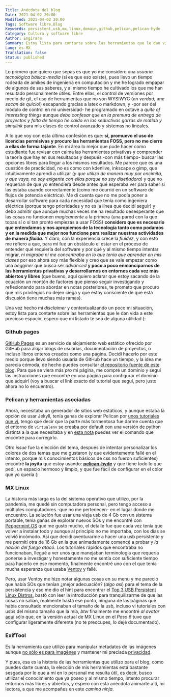 ```yaml
---
Title: Anécdota del blog
Date: 2021-04-02 20:00
Modified: 2021-04-02 20:00
Tags: Software libre,Blog
Keywords: persistent,usb,mx,linux,domain,github,pelican,pelican-hyde
Category: Cultura y software libre
Author: Engirare
Summary: Estoy lista para contarte sobre las herramientas que le dan vida a este precioso espacio, espero que mi listado te sea de alguna utilidad (:
Lang: es-MX
Translation: false
Status: published
---
```

Lo primero que quiero que sepas es que yo me considero una _usuaria tecnológica básica-media_ (si es que eso existe), pues llevo un tiempo rodeada de amikes de ingeniería en computación y me he logrado empapar de algunos de sus saberes, y al mismo tiempo he cultivado los que me han resultado personalmente útiles. Entre ellas, el control de versiones por medio de git, el uso de herramientas que no son WYSIWYG (_en verdad, ¡me sacan de quicio!_) escapando gracias a latex o markdown, y -por ser del módulo de control en mi universidad- he programado en octave a _quite of interesting things_ aunque _debo confesar que en la premura de entrega de proyectos y falta de tiempo he caído en las seductivas garras de matlab y simulink_ para mis clases de control avanzado y sistemas no lineales. 

A lo que voy con esta última confesión es que: __sí, promuevo el uso de licencias permisivas y procuro las herramientas FOSS, pero no me cierro a ellas de forma tajante__. En mi área lo mejor que pude hacer como estudiante fue revisar con calma las herramientas privativas y comprender la teoría que hay en sus resultados y después -con más tiempo- buscar las opciones libres para llegar a los mismos resultados. Me parece que es una cuestión de practicidad, no es como con kdenlive, inkscape o gimp, que intuitivamente aprendí a utilizar (_y que utilizo de manera muy por encimita, y que vaya, no soy exigente con ellas porque no soy diseñadora_) y que no requerían de que yo entendiera desde antes qué esperaba ver para saber si las estaba usando correctamente (como me ocurrió en un software de flujos de potencia eléctrica). Me di cuenta que no me podía poner a desarrollar software para cada necesidad que tenía como ingeniera eléctrica (porque tengo prioridades y no es la línea que decidí seguir) y debo admitir que aunque muchas veces me ha resultado desesperante que las cosas no funcionen _magicamente_ a la primera (una pared con la que topas sí o sí tan pronto empiezas a usar FOSS) __considero que es necesario que entendamos y nos apropiemos de la tecnología tanto como podamos y en la medida que mejor nos funcione para realizar nuestras actividades de manera _fluida_.__ Y claro, con la experiencia crece la _fluidez_, y con esto me refiero a que, para mí fue un obstáculo el estar en el proceso de entender qué requiería del software y por qué y al mismo tiempo intentar migrar, _ni migraba ni me concentraba en lo que tenía que aprender en mis clases_ por eso ahora soy más flexible y creo que se vale empezar como una _begginer_ que busca ser _advanced_ __y poco a poco enmanciparnos de las herramientas privativas y desarrollarnos en entornos cada vez más abiertos y libres__ (que bueno, aquí quiero aclarar que estoy sacando de la ecuación un montón de factores que pienso seguir investigando y reflexionando para abordar en notas posteriores, te prometo que procuro que mis privilegios no dejen ciega y que estoy consciente de que está discusión tiene muchas más ramas).

Una vez hecho mi _disclaimer_ y contextualizando un poco mi situación, estoy lista para contarte sobre las herramientas que le dan vida a este precioso espacio, espero que mi listado te sea de alguna utilidad (:

### Github pages

[GitHub Pages](https://www.alejandrolopezparra.es/post/github_pages/) es un servicio de alojamiento web estático ofrecido por GitHub para alojar blogs de usuarias, documentación de proyectos, o incluso libros enteros creados como una página. Decidí hacerlo por este medio porque llevo siendo usuaria de GitHub hace un tiempo, y la idea me parecia cómoda, de hecho puedes consultar [el repositorio fuente de este blog](https://github.com/engirare/engirare.github.io). Para que se viera más _pro_ mi página, me compré un dominio y seguí las instrucciones que encontré en una página para configurar el dominio que adquirí (voy a buscar el link exacto del tutorial que seguí, pero justo ahora no lo encuentro).

### Pelican y herramientas asociadas

Ahora, necesitaba un generador de sitios web estáticos, y aunque estaba la opción de usar Jekyll, tenía ganas de explorar Pelican por [unos tutoriales que vi](https://penserbjorne.com/pelican-01-creacion-de-un-blog-estatico-con-pelican-es-MX.html), tengo que decir que la parte más tormentosa fue darme cuenta que el entorno de `virtualenv` se creaba por default con una versión de python distinta a la que necesitaba y en [esta nota](https://engirare.com/hola-mundo-libre-es-MX.html) puedes ver el comando que encontré para corregirlo.

Otro _issue_ fue la elección del tema, después de intentar personalizar los colores de dos temas que me gustaron (y que evidentemente fallé en el intento, porque mis conocimientos básicos de css no fueron suficientes) encontré __la joyita__ que estoy usando: [__pelican-hyde__](https://github.com/jvanz/pelican-hyde) y que tiene todo lo que pedí, un espacio hermoso y limpio, y que fue fácil de configurar en el color que yo quería (:

### MX Linux

La historia más larga es la del sistema operativo que utilizo, por la pandemia, me quedé sin computadora personal, pero tengo acceso a múltiples computadores -que no me pertenecen- en el lugar donde me encuentro. La solución fue usar una vieja usb de 4 Gb con un sistema portable, tenía ganas de explorar nuevos SOs y me encontré con [Peppermint OS](https://peppermintos.com/) que me gustó mucho, el detalle fue que cada vez tenía que volver a instalar todo y aunque al principio no me importaba, con los días se volvió incómodo. Así que decidí aventurarme a hacer una usb persistente y me permití otra de 16 Gb en la que animadamente comencé a probar y _la nación del fuego atacó_. Los tutoriales rápidos que encontraba no funcionaban, llegué a ver unos que manejaban terminología que requería ponerse a investigar y honestamente no me sentía con suficiente tiempo para hacerlo en ese momento, finalmente encontré uno con el que tenía mucha esperanza que usaba [Ventoy](https://ostechnix.com/create-persistent-bootable-usb-using-ventoy-in-linux/) y fallé. 

Pero, usar Ventoy me hizo notar algunas cosas en su menu y me pareció que había SOs que tenían ¿mejor adecuación? (_algo así_) para el tema de la persistencia y eso me dio el hint para encontrar el [Top 3 USB Persistent Linux Distros](https://embeddedinventor.com/top-3-usb-persistent-linux-distros-comparison-analysis/), bastó con leer la introducción para tranquilizarme de que las cosas no salían, realmente hasta ese punto, ninguna de las páginas que había consultado mencionaban el tamaño de la usb, incluso vi tutoriales con usbs del mismo tamaño que la mía, _btw_ finalmente me encontré _al avatar_ [aquí](https://www.techsolveprac.com/persistent-portable-mx-linux/) sólo que, en la versión actual de MX Linux en el _Paso 6_ tuve que configurar ligeramente diferente (no te preocupes, lo dejé documentado).

### ExifTool

Es la herramienta que utilizo para manipular metadatos de las imágenes aunque [no sólo es para imagénes](https://exiftool.org/) y mantener mi preciada [privacidad](https://www.xataka.com/basics/que-son-y-como-borrar-los-metadatos-de-una-foto-en-windows-10).

 
Y pues, esa es la historia de las herramientas que utilizo para el blog, como puedes darte cuenta, la elección de mis herramientas está bastante sesgada por lo que a mí en lo personal me resulta útil, es decir, busco utilizar el conocimiento que ya poseo y al mismo tiempo, intento procurar entornos más libres y abiertos, y espero con esta anécdota animarte a ti, mi lectora, a que me acompañes en este _camino ninja_.
